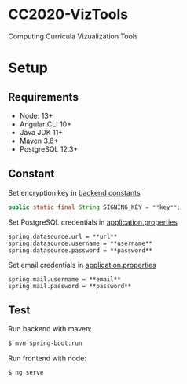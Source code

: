 # CC2020-VizTools
Computing Curricula Vizualization Tools


# Setup

## Requirements

* Node: 13+
* Angular CLI 10+
* Java JDK 11+
* Maven 3.6+
* PostgreSQL 12.3+

## Constant

Set encryption key in [backend constants](https://github.com/ecuadros/CC2020-VizTools/blob/master/backend/src/main/java/security/Constants.java#L6)

```java
public static final String SIGNING_KEY = **key**;
```

Set PostgreSQL credentials in [application.properties](https://github.com/ecuadros/CC2020-VizTools/blob/master/backend/src/main/esources/application.properties#L7-L9)

```properties
spring.datasource.url = **url**
spring.datasource.username = **username**
spring.datasource.password = **password**
```

Set email credentials in [application.properties](https://github.com/ecuadros/CC2020-VizTools/blob/master/backend/src/main/esources/application.properties#L46-L47)

```properties
spring.mail.username = **email**
spring.mail.password = **password**
```

## Test

Run backend with maven:

```sh
$ mvn spring-boot:run
```

Run frontend with node:

```sh
$ ng serve
```
